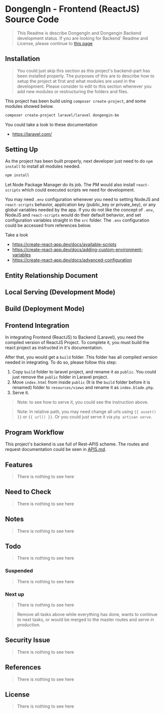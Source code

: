 # DongengIn - Frontend (ReactJS) Source Code
> This Readme is describe DongengIn and Dongengin Backend development status. If you are looking for Backend' Readme and License, please continue to [this page](./README_laravel.md)

## Installation
> You could just skip this section as this project's backend-part has been installed properly. The purposes of this are to describe how to setup the project at first and what modules are used in the development. Please consider to edit to this section whenever you add new modules or restructuring the folders and files.

This project has been build using `composer create-project`, and some modules showed below.

```bash
composer create-project laravel/laravel dongengin-be
```

You could take a look to these documentation
- https://laravel.com/

## Setting Up

As the project has been built properly, next developer just need to do `npm install` to install all modules needed.

```bash
npm install
```

Let Node Package Manager do its job. The PM would also install `react-scripts` which could executed scripts we need for development.

You may need `.env` configuration whenever you need to setting NodeJS and `react-scripts` behavior, application key (public_key or private_key), or any global variables needed by the app. If you do not like the concept of `.env`, NodeJS and `react-scripts` would do their default behavior, and set configuration variables straight in the `src` folder. The `.env` configuration could be accessed from references below.

Take a look
- https://create-react-app.dev/docs/available-scripts
- https://create-react-app.dev/docs/adding-custom-environment-variables
- https://create-react-app.dev/docs/advanced-configuration

## Entity Relationship Document

## Local Serving (Development Mode)

## Build (Deployment Mode)

## Frontend Integration

In integrating Frontend (ReactJS) to Backend (Laravel), you need the compiled version of ReactJS Project. To complete it, you must build the react project as instructed in it's documentation.

After that, you would get a `build` folder. This folder has all compiled version needed in integrating. To do so, please follow this step:

1. Copy `build` folder to laravel project, and rename it as `public`. You could just remove the `public` folder in Laravel project.
2. Move `index.html` from inside `public` (It is the `build` folder before it is renamed) folder to `resources/views` and rename it as `index.blade.php`.
3. Serve it.

> Note: to see how to serve it, you could see the instruction above.

> Note: In relative path, you may need change all urls using `{{ asset() }}` or `{{ url() }}`. Or you could just serve it via `php artisan serve`.

## Program Workflow
This project's backend is use full of Rest-APIS scheme. The routes and request documentation could be seen in [APIS.md](./APIS.md).

## Features
> There is nothing to see here

## Need to Check
> There is nothing to see here

## Notes
> There is nothing to see here

## Todo
> There is nothing to see here

### Suspended
> There is nothing to see here

### Next up
> There is nothing to see here

> Remove all tasks above while everything has done, wants to continue to next tasks, or would be merged to the master routes and serve in production.

## Security Issue
> There is nothing to see here

## References
> There is nothing to see here

## License
> There is nothing to see here
